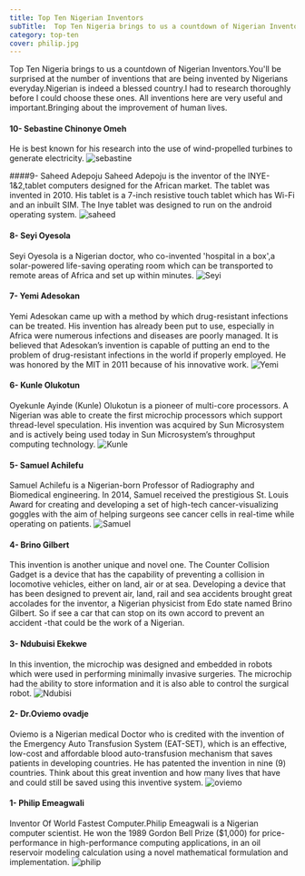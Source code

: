 ```yaml
---
title: Top Ten Nigerian Inventors
subTitle:  Top Ten Nigeria brings to us a countdown of Nigerian Inventors.
category: top-ten
cover: philip.jpg
---
```

Top Ten Nigeria brings to us a countdown of Nigerian Inventors.You'll be surprised at the number of inventions that are being invented by Nigerians everyday.Nigerian is indeed a blessed country.I had to research thoroughly before I could choose these ones.
All inventions here are very useful and important.Bringing about the improvement of human lives.

#### 10- Sebastine Chinonye Omeh
He is best known for his research into the use of wind-propelled turbines to generate electricity.
![sebastine](sebastine.PNG)


####9- Saheed Adepoju
Saheed Adepoju is the inventor of the INYE-1&2,tablet computers designed for the African market.
The tablet was invented in 2010. His tablet is a 7-inch resistive touch tablet which has Wi-Fi and an inbuilt SIM.
The Inye tablet was designed to run on the android operating system.
![saheed](saheed.PNG)


#### 8- Seyi Oyesola
Seyi Oyesola is a Nigerian doctor, who co-invented 'hospital in a box',a solar-powered life-saving operating room which can be transported to remote areas of Africa and set up within minutes.
![Seyi](seyi.PNG)

#### 7- Yemi Adesokan
Yemi Adesokan came up with a method by which drug-resistant infections can be treated.
His invention has already been put to use, especially in Africa were numerous infections and diseases are poorly managed. 
It is believed that Adesokan’s invention is capable of putting an end to the problem of drug-resistant infections in the world if properly employed.
He was honored by the MIT in 2011 because of his innovative work.
![Yemi](yemi.PNG)

#### 6- Kunle Olukotun
Oyekunle Ayinde (Kunle) Olukotun is a pioneer of multi-core processors. 
A Nigerian was able to create the first microchip processors which support thread-level speculation. His invention was acquired by Sun Microsystem and is actively being used today in Sun Microsystem’s throughput computing technology.
![Kunle](kunle.PNG)

#### 5- Samuel Achilefu
Samuel Achilefu is a Nigerian-born Professor of Radiography and Biomedical engineering.
In 2014, Samuel received the prestigious St. Louis Award for creating and developing a set of high-tech cancer-visualizing goggles with the aim of helping surgeons see cancer cells in real-time while operating on patients.
![Samuel](samuel.PNG)

#### 4- Brino Gilbert
This invention is another unique and novel one. The Counter Collision Gadget is a device that has the capability of preventing a collision in locomotive vehicles, either on land, air or at sea. Developing a device that has been designed to prevent air, land, rail and sea accidents brought great accolades for the inventor, a Nigerian physicist from Edo state named Brino Gilbert.
So if see a car that can stop on its own accord to prevent an accident -that could be the work of a Nigerian.

#### 3- Ndubuisi Ekekwe
In this invention, the microchip was designed and embedded in robots which were used in performing minimally invasive surgeries. 
The microchip had the ability to store information and it is also able to control the surgical robot.
![Ndubisi](ndubisi.PNG)

#### 2- Dr.Oviemo ovadje
Oviemo is a Nigerian medical Doctor who is credited with the invention of the Emergency Auto Transfusion System (EAT-SET), which is an effective, low-cost and affordable blood auto-transfusion mechanism that saves patients in developing countries.
He has patented the invention in nine (9) countries.
Think about this great invention and how many lives that have and could still be saved using this inventive system.
![oviemo](oviemo.PNG)

#### 1- Philip Emeagwali
Inventor Of World Fastest Computer.Philip Emeagwali is a Nigerian computer scientist.
He won the 1989 Gordon Bell Prize ($1,000) for price-performance in high-performance computing applications, in an oil reservoir modeling calculation using a novel mathematical formulation and implementation.
![philip](philip.jpg)
